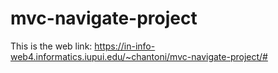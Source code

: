 # mvc-navigate-project

This is the web link: https://in-info-web4.informatics.iupui.edu/~chantoni/mvc-navigate-project/#
